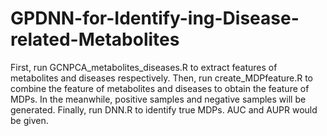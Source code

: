 # GPDNN-for-Identify-ing-Disease-related-Metabolites

First, run GCNPCA_metabolites_diseases.R to extract features of metabolites and diseases respectively.
Then, run create_MDPfeature.R to combine the feature of metabolites and diseases to obtain the feature of MDPs. In the meanwhile, positive samples and negative samples will be generated.
Finally, run DNN.R to identify true MDPs. AUC and AUPR would be given. 
